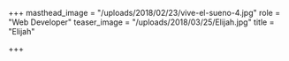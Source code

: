 +++
masthead_image = "/uploads/2018/02/23/vive-el-sueno-4.jpg"
role = "Web Developer"
teaser_image = "/uploads/2018/03/25/Elijah.jpg"
title = "Elijah"

+++
